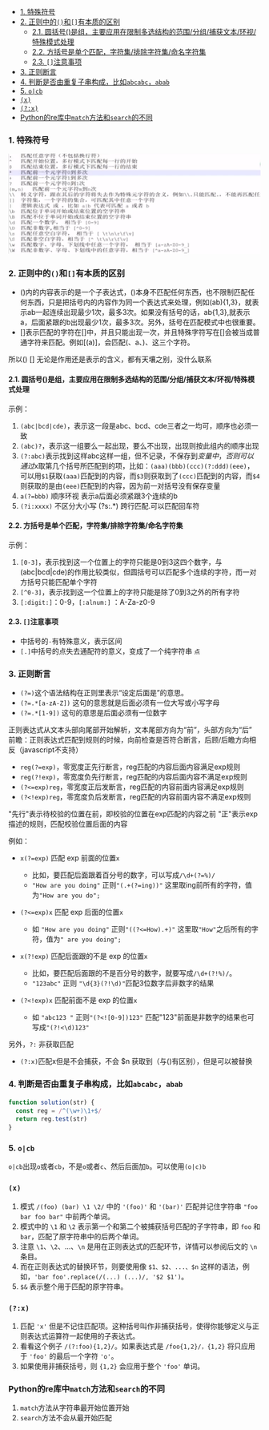 - [1. 特殊符号](#1-特殊符号)
- [2. 正则中的`()`和`[]`有本质的区别](#2-正则中的和有本质的区别)
  - [2.1. 圆括号()是组，主要应用在限制多选结构的范围/分组/捕获文本/环视/特殊模式处理](#21-圆括号是组主要应用在限制多选结构的范围分组捕获文本环视特殊模式处理)
  - [2.2. 方括号是单个匹配，字符集/排除字符集/命名字符集](#22-方括号是单个匹配字符集排除字符集命名字符集)
  - [2.3. `[]`注意事项](#23-注意事项)
- [3. 正则断言](#3-正则断言)
- [4. 判断是否由重复子串构成，比如`abcabc`，`abab`](#4-判断是否由重复子串构成比如abcabcabab)
- [5. `o|cb`](#5-ocb)
- [`(x)`](#x)
- [`(?:x)`](#x-1)
- [Python的re库中`match`方法和`search`的不同](#python的re库中match方法和search的不同)


### 1. 特殊符号

![特殊符号](../../imgs/regexp_symbol.png)


### 2. 正则中的`()`和`[]`有本质的区别

- ()内的内容表示的是一个子表达式，()本身不匹配任何东西，也不限制匹配任何东西，只是把括号内的内容作为同一个表达式来处理，例如(ab){1,3}，就表示ab一起连续出现最少1次，最多3次。如果没有括号的话，ab{1,3},就表示a，后面紧跟的b出现最少1次，最多3次。另外，括号在匹配模式中也很重要。
- []表示匹配的字符在[]中，并且只能出现一次，并且特殊字符写在[]会被当成普通字符来匹配。例如[(a)]，会匹配(、a、)、这三个字符。

所以() [] 无论是作用还是表示的含义，都有天壤之别，没什么联系

#### 2.1. 圆括号()是组，主要应用在限制多选结构的范围/分组/捕获文本/环视/特殊模式处理

示例：

1. `(abc|bcd|cde)`，表示这一段是abc、bcd、cde三者之一均可，顺序也必须一致
2. `(abc)?`，表示这一组要么一起出现，要么不出现，出现则按此组内的顺序出现
3. `(?:abc)`表示找到这样abc这样一组，但不记录，不保存到$变量中，否则可以通过$x取第几个括号所匹配到的项，比如：`(aaa)(bbb)(ccc)(?:ddd)(eee)`，可以用`$1`获取`(aaa)`匹配到的内容，而`$3`则获取到了`(ccc)`匹配到的内容，而`$4`则获取的是由`(eee)`匹配到的内容，因为前一对括号没有保存变量
4. `a(?=bbb)` 顺序环视 表示a后面必须紧跟3个连续的b
5. `(?i:xxxx)` 不区分大小写 (?s:.*) 跨行匹配.可以匹配回车符

#### 2.2. 方括号是单个匹配，字符集/排除字符集/命名字符集

示例：

1. `[0-3]`，表示找到这一个位置上的字符只能是0到3这四个数字，与(abc|bcd|cde)的作用比较类似，但圆括号可以匹配多个连续的字符，而一对方括号只能匹配单个字符
2. `[^0-3]`，表示找到这一个位置上的字符只能是除了0到3之外的所有字符
3. `[:digit:]`：0-9，`[:alnum:]` ：A-Za-z0-9

#### 2.3. `[]`注意事项
- 中括号的`-`有特殊意义，表示区间
- `[.]`中括号的点失去通配符的意义，变成了一个纯字符串 `点`

### 3. 正则断言

- `(?=)`这个语法结构在正则里表示“设定后面是”的意思。
- `(?=.*[a-zA-Z])`  这句的意思就是后面必须有一位大写或小写字母
- `(?=.*[1-9])` 这句的意思是后面必须有一位数字

正则表达式从文本头部向尾部开始解析，文本尾部方向为“前”，头部方向为“后”
前瞻：正则表达式匹配到规则的时候，向前检查是否符合断言，后顾/后瞻方向相反（javascript不支持）

- `reg(?=exp)`，零宽度正先行断言，reg匹配的内容后面内容满足exp规则
- `reg(?!exp)`，零宽度负先行断言，reg匹配的内容后面内容不满足exp规则
- `(?<=exp)reg`，零宽度正后发断言，reg匹配的内容前面内容满足exp规则
- `(?<!exp)reg`，零宽度负后发断言，reg匹配的内容前面内容不满足exp规则

"先行"表示待校验的位置在前，即校验的位置在exp匹配的内容之前
"正"表示exp描述的规则，匹配校验位置后面的内容



例如：

- `x(?=exp)`  匹配 exp 前面的位置`x`
  - 比如，要匹配后面跟着百分号的数字，可以写成`/\d+(?=%)/`
  - `"How are you doing"` 正则`"(.+(?=ing))"` 这里取ing前所有的字符，值为`"How are you do";`

- `(?<=exp)x`  匹配 exp 后面的位置`x`
  - 如 `"How are you doing"` 正则`"((?<=How).+)"` 这里取`"How"`之后所有的字符，值为`" are you doing";`
- `x(?!exp)`  匹配后面跟的不是 exp 的位置`x`
  - 比如，要匹配后面跟的不是百分号的数字，就要写成`/\d+(?!%)/`。
  - `"123abc"` 正则 `"\d{3}(?!\d)"`匹配3位数字后非数字的结果
- `(?<!exp)x`  匹配前面不是 exp 的位置`x`
  - 如 `"abc123 "` 正则`"(?<![0-9])123"` 匹配"123"前面是非数字的结果也可写成`"(?!<\d)123"`



另外，`?:` 非获取匹配

- `(?:x)`匹配x但是不会捕获，不会 $n 获取到（与()有区别），但是可以被替换



### 4. 判断是否由重复子串构成，比如`abcabc`，`abab`

```js
function solution(str) {
  const reg = /^(\w+)\1+$/
  return reg.test(str)
}

```

### 5. `o|cb`
`o|cb`出现`o`或者`cb`，不是`o`或者`c`、然后后面加`b`。可以使用`(o|c)b`



### `(x)`
1. 模式 `/(foo) (bar) \1 \2/` 中的 `'(foo)'` 和 `'(bar)'` 匹配并记住字符串 `"foo bar foo bar"` 中前两个单词。
2. 模式中的 `\1` 和 `\2` 表示第一个和第二个被捕获括号匹配的子字符串，即 `foo` 和 `bar`，匹配了原字符串中的后两个单词。
3. 注意 `\1`、`\2`、...、`\n` 是用在正则表达式的匹配环节，详情可以参阅后文的 `\n` 条目。
4. 而在正则表达式的替换环节，则要使用像 `$1、$2、...、$n` 这样的语法，例如，`'bar foo'.replace(/(...) (...)/, '$2 $1')`。
5. `$&` 表示整个用于匹配的原字符串。


### `(?:x)`
1. 匹配 `'x'` 但是不记住匹配项。这种括号叫作非捕获括号，使得你能够定义与正则表达式运算符一起使用的子表达式。
2. 看看这个例子 `/(?:foo){1,2}/`。如果表达式是 `/foo{1,2}/，{1,2}` 将只应用于 `'foo'` 的最后一个字符 `'o'`。
3. 如果使用非捕获括号，则 `{1,2}` 会应用于整个 `'foo'` 单词。


### Python的re库中`match`方法和`search`的不同
1. `match`方法从字符串最开始位置开始
2. `search`方法不会从最开始匹配


